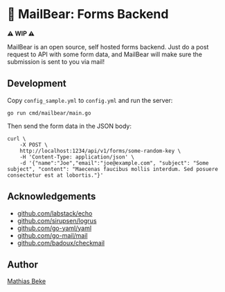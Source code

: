 # 🐻 MailBear: Forms Backend

**⚠️ WIP ⚠️**

MailBear is an open source, self hosted forms backend.
Just do a post request to API with some form data, and MailBear will make sure the submission is sent to you via mail!


## Development

Copy `config_sample.yml` to `config.yml` and run the server:

    go run cmd/mailbear/main.go

Then send the form data in the JSON body:

    curl \
        -X POST \
        http://localhost:1234/api/v1/forms/some-random-key \
        -H 'Content-Type: application/json' \
        -d '{"name":"Joe","email":"joe@example.com", "subject": "Some subject", "content": "Maecenas faucibus mollis interdum. Sed posuere consectetur est at lobortis."}'



## Acknowledgements

* [github.com/labstack/echo](https://github.com/labstack/echo)
* [github.com/sirupsen/logrus](https://github.com/sirupsen/logrus)
* [github.com/go-yaml/yaml](https://github.com/go-yaml/yaml)
* [github.com/go-mail/mail](https://github.com/go-mail/mail)
* [github.com/badoux/checkmail](https://github.com/badoux/checkmail)



## Author

[Mathias Beke](https://denbeke.be)
